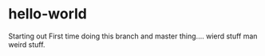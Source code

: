 # hello-world
Starting out
First time doing this branch and master thing.... wierd stuff man weird stuff. 
